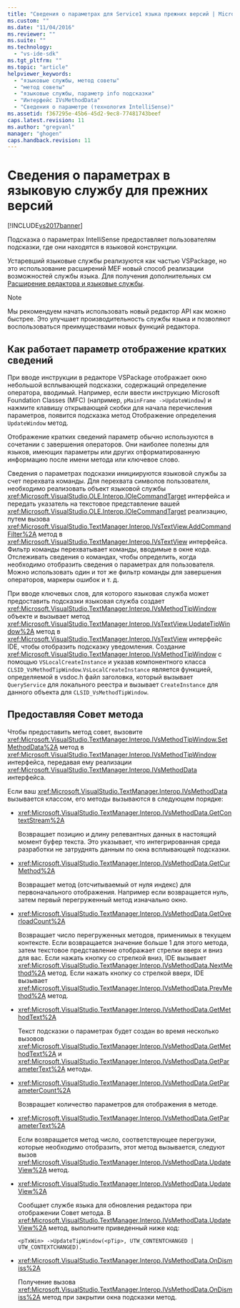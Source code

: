 ```yaml
---
title: "Сведения о параметрах для Service1 языка прежних версий | Microsoft Docs"
ms.custom: ""
ms.date: "11/04/2016"
ms.reviewer: ""
ms.suite: ""
ms.technology: 
  - "vs-ide-sdk"
ms.tgt_pltfrm: ""
ms.topic: "article"
helpviewer_keywords: 
  - "языковые службы, метод советы"
  - "метод советы"
  - "языковые службы, параметр info подсказки"
  - "Интерфейс IVsMethodData"
  - "Сведения о параметре (технология IntelliSense)"
ms.assetid: f367295e-45b6-45d2-9ec8-77481743beef
caps.latest.revision: 11
ms.author: "gregvanl"
manager: "ghogen"
caps.handback.revision: 11
---
```

# Сведения о параметрах в языковую службу для прежних версий
[!INCLUDE[vs2017banner](../../code-quality/includes/vs2017banner.md)]

Подсказка о параметрах IntelliSense предоставляет пользователям подсказки, где они находятся в языковой конструкции.  
  
 Устаревший языковые службы реализуются как частью VSPackage, но это использование расширений MEF новый способ реализации возможностей службы языка. Для получения дополнительных см [Расширение редактора и языковые службы](../../extensibility/extending-the-editor-and-language-services.md).  
  
> [!NOTE]
>  Мы рекомендуем начать использовать новый редактор API как можно быстрее. Это улучшает производительность службы языка и позволяют воспользоваться преимуществами новых функций редактора.  
  
## Как работает параметр отображение кратких сведений  
 При вводе инструкции в редакторе VSPackage отображает окно небольшой всплывающей подсказки, содержащий определение оператора, вводимый. Например, если ввести инструкцию Microsoft Foundation Classes \(MFC\) \(например, `pMainFrame ->UpdateWindow`\) и нажмите клавишу открывающей скобки для начала перечисления параметров, появится подсказка метод Отображение определения `UpdateWindow` метод.  
  
 Отображение кратких сведений параметр обычно используются в сочетании с завершения операторов. Они наиболее полезны для языков, имеющих параметры или других отформатированную информацию после имени метода или ключевое слово.  
  
 Сведения о параметрах подсказки инициируются языковой службы за счет перехвата команды. Для перехвата символов пользователя, необходимо реализовать объект языковой службы <xref:Microsoft.VisualStudio.OLE.Interop.IOleCommandTarget> интерфейса и передать указатель на текстовое представление вашей <xref:Microsoft.VisualStudio.OLE.Interop.IOleCommandTarget> реализацию, путем вызова <xref:Microsoft.VisualStudio.TextManager.Interop.IVsTextView.AddCommandFilter%2A> метод в <xref:Microsoft.VisualStudio.TextManager.Interop.IVsTextView> интерфейса. Фильтр команды перехватывает команды, вводимые в окне кода. Отслеживать сведения о командах, чтобы определить, когда необходимо отобразить сведения о параметрах для пользователя. Можно использовать один и тот же фильтр команды для завершения операторов, маркеры ошибок и т. д.  
  
 При вводе ключевых слов, для которого языковая служба может предоставить подсказки языковая служба создает <xref:Microsoft.VisualStudio.TextManager.Interop.IVsMethodTipWindow> объекте и вызывает метод <xref:Microsoft.VisualStudio.TextManager.Interop.IVsTextView.UpdateTipWindow%2A> метод в <xref:Microsoft.VisualStudio.TextManager.Interop.IVsTextView> интерфейс IDE, чтобы отобразить подсказку уведомления. Создание <xref:Microsoft.VisualStudio.TextManager.Interop.IVsMethodTipWindow> с помощью `VSLocalCreateInstance` и указав компонентного класса `CLSID_VsMethodTipWindow`.`VsLocalCreateInstance` является функцией, определяемой в vsdoc.h файл заголовка, который вызывает `QueryService` для локального реестра и вызывает `CreateInstance` для данного объекта для `CLSID_VsMethodTipWindow`.  
  
## Предоставляя Совет метода  
 Чтобы предоставить метод совет, вызовите <xref:Microsoft.VisualStudio.TextManager.Interop.IVsMethodTipWindow.SetMethodData%2A> метод в <xref:Microsoft.VisualStudio.TextManager.Interop.IVsMethodTipWindow> интерфейса, передавая ему реализации <xref:Microsoft.VisualStudio.TextManager.Interop.IVsMethodData> интерфейса.  
  
 Если ваш <xref:Microsoft.VisualStudio.TextManager.Interop.IVsMethodData> вызывается классом, его методы вызываются в следующем порядке:  
  
-   <xref:Microsoft.VisualStudio.TextManager.Interop.IVsMethodData.GetContextStream%2A>  
  
     Возвращает позицию и длину релевантных данных в настоящий момент буфер текста. Это указывает, что интегрированная среда разработки не затруднять данным по окна всплывающей подсказки.  
  
-   <xref:Microsoft.VisualStudio.TextManager.Interop.IVsMethodData.GetCurMethod%2A>  
  
     Возвращает метод \(отсчитываемый от нуля индекс\) для первоначального отображения. Например если возвращается нуль, затем первый перегруженный метод изначально окно.  
  
-   <xref:Microsoft.VisualStudio.TextManager.Interop.IVsMethodData.GetOverloadCount%2A>  
  
     Возвращает число перегруженных методов, применимых в текущем контексте. Если возвращается значение больше 1 для этого метода, затем текстовое представление отображает стрелки вверх и вниз для вас. Если нажать кнопку со стрелкой вниз, IDE вызывает <xref:Microsoft.VisualStudio.TextManager.Interop.IVsMethodData.NextMethod%2A> метод. Если нажать кнопку со стрелкой вверх, IDE вызывает <xref:Microsoft.VisualStudio.TextManager.Interop.IVsMethodData.PrevMethod%2A> метод.  
  
-   <xref:Microsoft.VisualStudio.TextManager.Interop.IVsMethodData.GetMethodText%2A>  
  
     Текст подсказки о параметрах будет создан во время несколько вызовов <xref:Microsoft.VisualStudio.TextManager.Interop.IVsMethodData.GetMethodText%2A> и <xref:Microsoft.VisualStudio.TextManager.Interop.IVsMethodData.GetParameterText%2A> методы.  
  
-   <xref:Microsoft.VisualStudio.TextManager.Interop.IVsMethodData.GetParameterCount%2A>  
  
     Возвращает количество параметров для отображения в методе.  
  
-   <xref:Microsoft.VisualStudio.TextManager.Interop.IVsMethodData.GetParameterText%2A>  
  
     Если возвращается метод число, соответствующее перегрузки, которые необходимо отобразить, этот метод вызывается, следуют вызов <xref:Microsoft.VisualStudio.TextManager.Interop.IVsMethodData.UpdateView%2A> метод.  
  
-   <xref:Microsoft.VisualStudio.TextManager.Interop.IVsMethodData.UpdateView%2A>  
  
     Сообщает службе языка для обновления редактора при отображении Совет метода. В <xref:Microsoft.VisualStudio.TextManager.Interop.IVsMethodData.UpdateView%2A> метод, выполните приведенный ниже код:  
  
    ```  
    <pTxWin> ->UpdateTipWindow(<pTip>, UTW_CONTENTCHANGED | UTW_CONTEXTCHANGED).  
    ```  
  
-   <xref:Microsoft.VisualStudio.TextManager.Interop.IVsMethodData.OnDismiss%2A>  
  
     Получение вызова <xref:Microsoft.VisualStudio.TextManager.Interop.IVsMethodData.OnDismiss%2A> метод при закрытии окна подсказки метод.